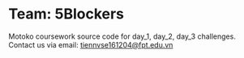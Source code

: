 # Team: 5Blockers
Motoko coursework source code for day_1, day_2, day_3 challenges.
Contact us via email: tiennvse161204@fpt.edu.vn

